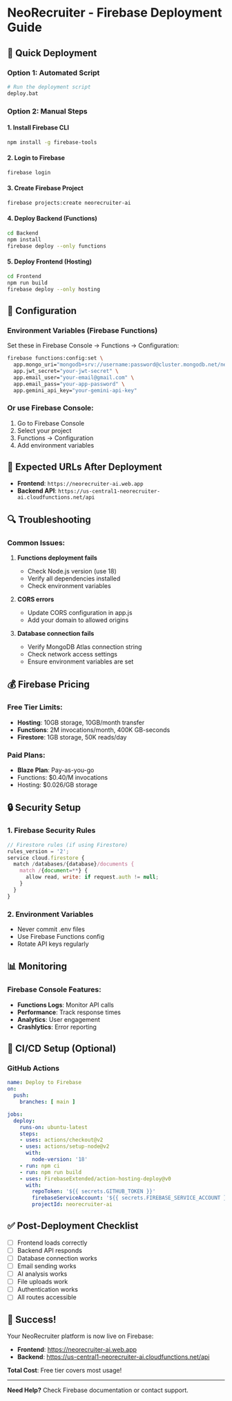 # NeoRecruiter - Firebase Deployment Guide

## 🚀 Quick Deployment

### Option 1: Automated Script
```bash
# Run the deployment script
deploy.bat
```

### Option 2: Manual Steps

#### 1. Install Firebase CLI
```bash
npm install -g firebase-tools
```

#### 2. Login to Firebase
```bash
firebase login
```

#### 3. Create Firebase Project
```bash
firebase projects:create neorecruiter-ai
```

#### 4. Deploy Backend (Functions)
```bash
cd Backend
npm install
firebase deploy --only functions
```

#### 5. Deploy Frontend (Hosting)
```bash
cd Frontend
npm run build
firebase deploy --only hosting
```

## 🔧 Configuration

### Environment Variables (Firebase Functions)
Set these in Firebase Console → Functions → Configuration:

```bash
firebase functions:config:set \
  app.mongo_uri="mongodb+srv://username:password@cluster.mongodb.net/neorecruiter" \
  app.jwt_secret="your-jwt-secret" \
  app.email_user="your-email@gmail.com" \
  app.email_pass="your-app-password" \
  app.gemini_api_key="your-gemini-api-key"
```

### Or use Firebase Console:
1. Go to Firebase Console
2. Select your project
3. Functions → Configuration
4. Add environment variables

## 📱 Expected URLs After Deployment

- **Frontend**: `https://neorecruiter-ai.web.app`
- **Backend API**: `https://us-central1-neorecruiter-ai.cloudfunctions.net/api`

## 🔍 Troubleshooting

### Common Issues:

1. **Functions deployment fails**
   - Check Node.js version (use 18)
   - Verify all dependencies installed
   - Check environment variables

2. **CORS errors**
   - Update CORS configuration in app.js
   - Add your domain to allowed origins

3. **Database connection fails**
   - Verify MongoDB Atlas connection string
   - Check network access settings
   - Ensure environment variables are set

## 💰 Firebase Pricing

### Free Tier Limits:
- **Hosting**: 10GB storage, 10GB/month transfer
- **Functions**: 2M invocations/month, 400K GB-seconds
- **Firestore**: 1GB storage, 50K reads/day

### Paid Plans:
- **Blaze Plan**: Pay-as-you-go
- Functions: $0.40/M invocations
- Hosting: $0.026/GB storage

## 🔒 Security Setup

### 1. Firebase Security Rules
```javascript
// Firestore rules (if using Firestore)
rules_version = '2';
service cloud.firestore {
  match /databases/{database}/documents {
    match /{document=**} {
      allow read, write: if request.auth != null;
    }
  }
}
```

### 2. Environment Variables
- Never commit .env files
- Use Firebase Functions config
- Rotate API keys regularly

## 📊 Monitoring

### Firebase Console Features:
- **Functions Logs**: Monitor API calls
- **Performance**: Track response times
- **Analytics**: User engagement
- **Crashlytics**: Error reporting

## 🚀 CI/CD Setup (Optional)

### GitHub Actions
```yaml
name: Deploy to Firebase
on:
  push:
    branches: [ main ]

jobs:
  deploy:
    runs-on: ubuntu-latest
    steps:
    - uses: actions/checkout@v2
    - uses: actions/setup-node@v2
      with:
        node-version: '18'
    - run: npm ci
    - run: npm run build
    - uses: FirebaseExtended/action-hosting-deploy@v0
      with:
        repoToken: '${{ secrets.GITHUB_TOKEN }}'
        firebaseServiceAccount: '${{ secrets.FIREBASE_SERVICE_ACCOUNT }}'
        projectId: neorecruiter-ai
```

## ✅ Post-Deployment Checklist

- [ ] Frontend loads correctly
- [ ] Backend API responds
- [ ] Database connection works
- [ ] Email sending works
- [ ] AI analysis works
- [ ] File uploads work
- [ ] Authentication works
- [ ] All routes accessible

## 🎉 Success!

Your NeoRecruiter platform is now live on Firebase:
- **Frontend**: https://neorecruiter-ai.web.app
- **Backend**: https://us-central1-neorecruiter-ai.cloudfunctions.net/api

**Total Cost**: Free tier covers most usage!

---

**Need Help?** Check Firebase documentation or contact support.